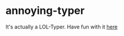 # annoying-typer
It's actually a LOL-Typer. 
Have fun with it <a href="http://abhijitxd.github.io/annoying-typer/">here</a>
